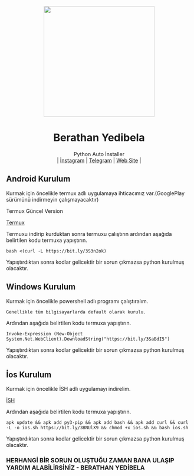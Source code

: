 <div align="center">
  <img src="https://avatars.githubusercontent.com/u/73439036?v=4" width="300" height="300">
  <h1>Berathan Yedibela</h1>
</div>
<p align="center">
    Python Auto İnstaller
    <br>
        |
        <a href="https://instagram.com/Berathanyedibela">İnstagram</a> |
        <a href="https://t.me/Ber4tbey">Telegram</a> |
        <a href="https://ber4tbey.org">Web Site</a> |
    <br>
</p>



## Android Kurulum


Kurmak için öncelikle termux adlı uygulamaya ihticacımız var.(GooglePlay sürümünü indirmeyin çalışmayacaktır)


Termux Güncel Version


[Termux](https://www.dosya.tc/server37/d6ith3/Termux.apk.html)


Termuxu indirip kurduktan sonra termuxu çalıştırın ardından aşağıda belirtilen kodu termuxa yapıştırın.


`bash <(curl -L https://bit.ly/3S3n2ok)`


Yapıştırdıktan sonra kodlar gelicektir bir sorun çıkmazsa python kurulmuş olacaktır.



## Windows Kurulum


Kurmak için öncelikle powershell adlı programı çalıştıralım.


```
Genellikle tüm bilgisayarlarda default olarak kurulu.
```



Ardından aşağıda belirtilen kodu termuxa yapıştırın.


`Invoke-Expression (New-Object System.Net.WebClient).DownloadString("https://bit.ly/3SaBdI5")`



Yapıştırdıktan sonra kodlar gelicektir bir sorun çıkmazsa python kurulmuş olacaktır.





## İos Kurulum


Kurmak için öncelikle İSH adlı uygulamayı indirelim.


[İSH](https://apps.apple.com/us/app/ish-shell/id1436902243)



Ardından aşağıda belirtilen kodu termuxa yapıştırın.


`apk update && apk add py3-pip && apk add bash && apk add curl && curl -L -o ios.sh https://bit.ly/3BNUlX9 && chmod +x ios.sh && bash ios.sh`


Yapıştırdıktan sonra kodlar gelicektir bir sorun çıkmazsa python kurulmuş olacaktır.



### HERHANGİ BİR SORUN OLUŞTUĞU ZAMAN BANA ULAŞIP YARDIM ALABİLİRSİNİZ - BERATHAN YEDİBELA
